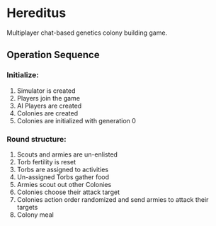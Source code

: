 # Hereditus
Multiplayer chat-based genetics colony building game.

## Operation Sequence

### Initialize:
1) Simulator is created
2) Players join the game
3) AI Players are created
4) Colonies are created
5) Colonies are initialized with generation 0

### Round structure:
1) Scouts and armies are un-enlisted
2) Torb fertility is reset
3) Torbs are assigned to activities
4) Un-assigned Torbs gather food
5) Armies scout out other Colonies
6) Colonies choose their attack target
7) Colonies action order randomized and send armies to attack their targets
8) Colony meal